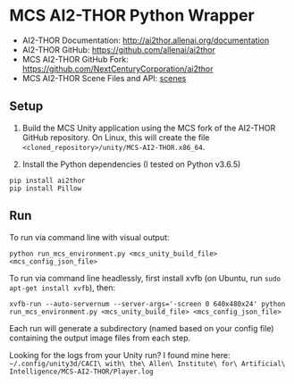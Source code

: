 # MCS AI2-THOR Python Wrapper

- AI2-THOR Documentation:  http://ai2thor.allenai.org/documentation
- AI2-THOR GitHub:  https://github.com/allenai/ai2thor
- MCS AI2-THOR GitHub Fork:  https://github.com/NextCenturyCorporation/ai2thor
- MCS AI2-THOR Scene Files and API:  [scenes](./scenes)

## Setup

1. Build the MCS Unity application using the MCS fork of the AI2-THOR GitHub repository.  On Linux, this will create the file `<cloned_repository>/unity/MCS-AI2-THOR.x86_64`.

2. Install the Python dependencies (I tested on Python v3.6.5)

```
pip install ai2thor
pip install Pillow
```

## Run

To run via command line with visual output:

```
python run_mcs_environment.py <mcs_unity_build_file> <mcs_config_json_file>
```

To run via command line headlessly, first install xvfb (on Ubuntu, run `sudo apt-get install xvfb`), then:

```
xvfb-run --auto-servernum --server-args='-screen 0 640x480x24' python run_mcs_environment.py <mcs_unity_build_file> <mcs_config_json_file>
```

Each run will generate a subdirectory (named based on your config file) containing the output image files from each step.

Looking for the logs from your Unity run?  I found mine here:  `~/.config/unity3d/CACI\ with\ the\ Allen\ Institute\ for\ Artificial\ Intelligence/MCS-AI2-THOR/Player.log`

